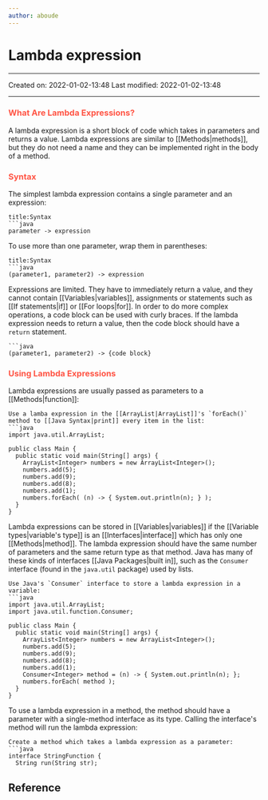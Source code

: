 ```yaml
---
author: aboude
---
```


# Lambda expression
___

Created on: 2022-01-02-13:48
Last modified: 2022-01-02-13:48

___

### <span style="color: #ff5545;text-transform: capitalize;">what are lambda expressions?</span>
A lambda expression is a short block of code which takes in parameters and returns a value. Lambda expressions are similar to [[Methods|methods]], but they do not need a name and they can be implemented right in the body of a method.

### <span style="color: #ff5545;text-transform: capitalize;">Syntax</span>
The simplest lambda expression contains a single parameter and an expression:
```ad-example
title:Syntax
```java
parameter -> expression
```
To use more than one parameter, wrap them in parentheses:
```ad-example
title:Syntax
```java
(parameter1, parameter2) -> expression
```

Expressions are limited. They have to immediately return a value, and they cannot contain [[Variables|variables]], assignments or statements such as [[If statements|if]] or [[For loops|for]]. In order to do more complex operations, a code block can be used with curly braces. If the lambda expression needs to return a value, then the code block should have a `return` statement.
```ad-example
```java
(parameter1, parameter2) -> {code block}
```

### <span style="color: #ff5545;text-transform: capitalize;">Using lambda expressions</span>
Lambda expressions are usually passed as parameters to a [[Methods|function]]:
```ad-example
Use a lamba expression in the [[ArrayList|ArrayList]]'s `forEach()` method to [[Java Syntax|print]] every item in the list:
```java
import java.util.ArrayList;

public class Main {
  public static void main(String[] args) {
    ArrayList<Integer> numbers = new ArrayList<Integer>();
    numbers.add(5);
    numbers.add(9);
    numbers.add(8);
    numbers.add(1);
    numbers.forEach( (n) -> { System.out.println(n); } );
  }
}
```

Lambda expressions can be stored in [[Variables|variables]] if the [[Variable types|variable's type]] is an [[Interfaces|interface]] which has only one [[Methods|method]]. The lambda expression should have the same number of parameters and the same return type as that method. Java has many of these kinds of interfaces [[Java Packages|built in]], such as the `Consumer` interface (found in the `java.util` package) used by lists.

```ad-example
Use Java's `Consumer` interface to store a lambda expression in a variable:
```java
import java.util.ArrayList;
import java.util.function.Consumer;

public class Main {
  public static void main(String[] args) {
    ArrayList<Integer> numbers = new ArrayList<Integer>();
    numbers.add(5);
    numbers.add(9);
    numbers.add(8);
    numbers.add(1);
    Consumer<Integer> method = (n) -> { System.out.println(n); };
    numbers.forEach( method );
  }
}
```

To use a lambda expression in a method, the method should have a parameter with a single-method interface as its type. Calling the interface's method will run the lambda expression:

```ad-example
Create a method which takes a lambda expression as a parameter:
```java
interface StringFunction {
  String run(String str);
```

## Reference
